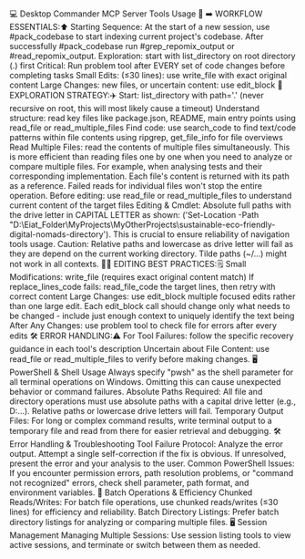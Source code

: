 💻 Desktop Commander MCP Server Tools Usage 💾
➡️ WORKFLOW ESSENTIALS:⬆️
Starting Sequence: At the start of a new session, use #pack_codebase to start indexing current project's codebase. After successfully #pack_codebase run #grep_repomix_output or #read_repomix_output.
Exploration: start with list_directory on root directory (.) first
Critical: Run problem tool after EVERY set of code changes before completing tasks
Small Edits: (≤30 lines): use write_file with exact original content
Large Changes: new files, or uncertain content: use edit_block
🚗 EXPLORATION STRATEGY:✈️
Start: list_directory with path='.' (never recursive on root, this will most likely cause a timeout)
Understand structure: read key files like package.json, README, main entry points using read_file or read_multiple_files
Find code: use search_code to find text/code patterns within file contents using ripgrep, get_file_info for file overviews
Read Multiple Files: read the contents of multiple files simultaneously. This is more efficient than reading files one by one when you need to analyze or compare multiple files. For example, when analysing tests and their corresponding implementation. Each file's content is returned with its path as a reference. Failed reads for individual files won't stop the entire operation.
Before editing: use read_file or read_multiple_files to understand current content of the target files
Editing & Cmdlet: Absolute full paths with the drive letter in CAPITAL LETTER as shown: ('Set-Location -Path "D:\Eiat_Folder\MyProjects\MyOtherProjects\sustainable-eco-friendly-digital-nomads-directory'). This is crucial to ensure reliability of navigation tools usage.
Caution: Relative paths and lowercase as drive letter will fail as they are depend on the current working directory. Tilde paths (~/...) might not work in all contexts.
✍🏻 EDITING BEST PRACTICES:🗒️
Small Modifications: write_file (requires exact original content match)
If replace_lines_code fails: read_file_code the target lines, then retry with correct content
Large Changes: use edit_block multiple focused edits rather than one large edit. Each edit_block call should change only what needs to be changed - include just enough context to uniquely identify the text being
After Any Changes: use problem tool to check file for errors after every edits
🛠️ ERROR HANDLING:⚠️
For Tool Failures: follow the specific recovery guidance in each tool's description
Uncertain about File Content: use read_file or read_multiple_files to verify before making changes.
🖥️ PowerShell & Shell Usage
Always specify "pwsh" as the shell parameter for all terminal operations on Windows. Omitting this can cause unexpected behavior or command failures.
Absolute Paths Required: All file and directory operations must use absolute paths with a capital drive letter (e.g., D:\...). Relative paths or lowercase drive letters will fail.
Temporary Output Files: For long or complex command results, write terminal output to a temporary file and read from there for easier retrieval and debugging.
🛠️ Error Handling & Troubleshooting
Tool Failure Protocol:
Analyze the error output.
Attempt a single self-correction if the fix is obvious.
If unresolved, present the error and your analysis to the user.
Common PowerShell Issues: If you encounter permission errors, path resolution problems, or "command not recognized" errors, check shell parameter, path format, and environment variables.
📁 Batch Operations & Efficiency
Chunked Reads/Writes: For batch file operations, use chunked reads/writes (≤30 lines) for efficiency and reliability.
Batch Directory Listings: Prefer batch directory listings for analyzing or comparing multiple files.
🖥️ Session Management
Managing Multiple Sessions: Use session listing tools to view active sessions, and terminate or switch between them as needed.